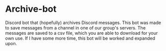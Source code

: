 # Archive-bot
Discord bot that (hopefully) archives Discord messages.
This bot was made to save messages from a channel in one of our group's servers.
The messages are saved to a csv file, which you are able to download for your own use. 
If I have some more time, this bot will be worked and expanded upon.
